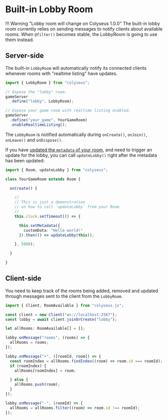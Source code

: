 # Built-in Lobby Room

!!! Warning "Lobby room will change on Colyseus 1.0.0"
    The built-in lobby room currently relies on sending messages to notify clients about available rooms. When `@filter()` becomes stable, the LobbyRoom is going to use them instead.

## Server-side

The built-in `LobbyRoom` will automatically notify its connected clients whenever rooms with "realtime listing" have updates.

```typescript
import { LobbyRoom } from "colyseus";

// Expose the "lobby" room.
gameServer
  .define("lobby", LobbyRoom);

// Expose your game room with realtime listing enabled.
gameServer
  .define("your_game", YourGameRoom)
  .enableRealtimeListing();
```

The `LobbyRoom` is notified automatically during `onCreate()`, `onJoin()`, `onLeave()` and `onDispose()`.

If you have [updated the `metadata` of your room](/server/room/#setmetadata-metadata), and need to trigger an update for the lobby, you can call `updateLobby()` right after the metadata has been updated:

```typescript
import { Room, updateLobby } from "colyseus";

class YourGameRoom extends Room {

  onCreate() {

    //
    // This is just a demonstration
    // on how to call `updateLobby` from your Room
    //
    this.clock.setTimeout(() => {

      this.setMetadata({
        customData: "Hello world!"
      }).then(() => updateLobby(this));

    }, 5000);

  }

}
```

## Client-side

You need to keep track of the rooms being added, removed and updated through messages sent to the client from the `LobbyRoom`.

```typescript
import { Client, RoomAvailable } from "colyseus.js";

const client = new Client("ws://localhost:2567");
const lobby = await client.joinOrCreate("lobby");

let allRooms: RoomAvailable[] = [];

lobby.onMessage("rooms", (rooms) => {
  allRooms = rooms;
});

lobby.onMessage("+", ([roomId, room]) => {
  const roomIndex = allRooms.findIndex((room) => room.id === roomId);
  if (roomIndex) {
    allRooms[roomIndex] = room;

  } else {
    allRooms.push(room);
  }
});

lobby.onMessage("-", (roomId) => {
  allRooms = allRooms.filter((room) => room.id !== roomId);
});
```